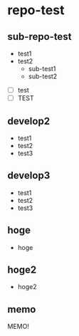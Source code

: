 # repo-test

## sub-repo-test

* test1
* test2
    * sub-test1
    * sub-test2

- [ ] test
- [ ] TEST

## develop2

* test1
* test2
* test3

## develop3

* test1
* test2
* test3

## hoge

* hoge

## hoge2

* hoge2

## memo

MEMO!
